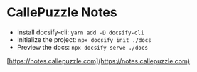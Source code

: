# CallePuzzle Notes

* Install docsify-cli: `yarn add -D docsify-cli`
* Initialize the project: `npx docsify init ./docs`
* Preview the docs: `npx docsify serve ./docs`

[https://notes.callepuzzle.com](https://notes.callepuzzle.com)
